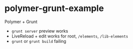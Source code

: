 polymer-grunt-example
=====================

Polymer + Grunt

* `grunt server` preview works
* LiveReload + edit works for root, `/elements`, `/lib-elements`
* `grunt` or `grunt build` failing